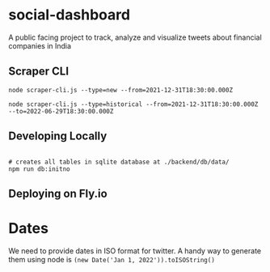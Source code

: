 # social-dashboard

A public facing project to track, analyze and visualize tweets about financial companies in India

## Scraper CLI

```
node scraper-cli.js --type=new --from=2021-12-31T18:30:00.000Z

node scraper-cli.js --type=historical --from=2021-12-31T18:30:00.000Z --to=2022-06-29T18:30:00.000Z
```

## Developing Locally

```

# creates all tables in sqlite database at ./backend/db/data/
npm run db:initno

```

## Deploying on Fly.io

# Dates

We need to provide dates in ISO format for twitter. A handy way to generate them using node is `(new Date('Jan 1, 2022')).toISOString()`
